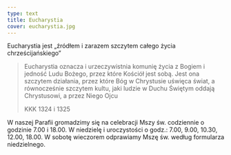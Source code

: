 ```yaml
---
type: text
title: Eucharystia
cover: eucharystia.jpg
---
```


Eucharystia jest „źródłem i zarazem szczytem całego życia chrześcijańskiego”

> Eucharystia oznacza i urzeczywistnia komunię życia z Bogiem i jedność Ludu Bożego, przez które Kościół jest sobą. Jest ona szczytem działania, przez które Bóg w Chrystusie uświęca świat, a równocześnie szczytem kultu, jaki ludzie w Duchu Świętym oddają Chrystusowi, a przez Niego Ojcu
>
> KKK 1324 i 1325

W naszej Parafii gromadzimy się na celebracji Mszy św. codziennie o godzinie 7.00 i 18.00. W
niedzielę i uroczystości o godz.: 7.00, 9.00, 10.30, 12.00, 18.00. W sobotę wieczorem odprawiamy
Mszę św. według formularza niedzielnego.
